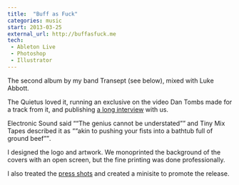 ```yaml
---
title:  "Buff as Fuck"
categories: music
start: 2013-03-25
external_url: http://buffasfuck.me
tech: 
 - Ableton Live
 - Photoshop
 - Illustrator
---
```

The second album by my band Transept (see below), mixed with Luke Abbott.

The Quietus loved it, running an exclusive on the video Dan Tombs made for a track from it, and publishing [a long interview](http://thequietus.com/articles/11715-transept-interview) with us. 

Electronic Sound said <q>“The genius cannot be understated”</q> and Tiny Mix Tapes described it as <q>“akin to pushing your fists into a bathtub full of ground beef”</q>. 

I designed the <a data-fancy-content="transept-baf">logo and artwork</a>. We monoprinted the background of the covers with an open screen, but the fine printing was done professionally. 

I also treated the [press shots](https://www.dropbox.com/sh/9uwzsezxv7fg3dg/UDgTBMI5Mm) and created a minisite to promote the release.

<div class="fancy-content" id="transept-baf">
  <img data-src="/image/transept_baf_1.jpg" alt="" />
  <img data-src="/image/transept_baf_2.jpg" alt="" />
  <img data-src="/image/transept_baf_4.png" alt="" />
  <img data-src="/image/transept_baf_3.png" alt="" />
</div>